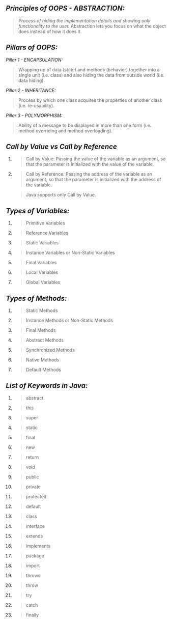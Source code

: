 *Principles of OOPS - ABSTRACTION:* 
-
>_Process of hiding the implementation details and showing only functionality to the user._
> Abstraction lets you focus on what the object does instead of how it does it.

*Pillars of OOPS:*
-
_Pillar 1 - ENCAPSULATION:_ 
> Wrapping up of data (state) and methods (behavior) together into a single unit (i.e. class) and also hiding the data from outside world (i.e. data hiding).

_Pillar 2 - INHERITANCE:_ 
> Process by which one class acquires the properties of another class (i.e. re-usability).

_Pillar 3 - POLYMORPHISM:_ 
> Ability of a message to be displayed in more than one form (i.e. method overriding and method overloading).

*Call by Value vs Call by Reference*
-
1. >Call by Value: Passing the value of the variable as an argument, so that the parameter is initialized with the value of the variable.
2. >Call by Reference: Passing the address of the variable as an argument, so that the parameter is initialized with the address of the variable.

   > Java supports only Call by Value.

*Types of Variables:*
-
1. >Primitive Variables
2. >Reference Variables
3. >Static Variables
4. >Instance Variables or Non-Static Variables
5. >Final Variables
6. >Local Variables
7. >Global Variables

*Types of Methods:*
-
1. >Static Methods
2. >Instance Methods or Non-Static Methods
3. >Final Methods
4. >Abstract Methods
5. >Synchronized Methods
6. >Native Methods
7. >Default Methods
 
*List of Keywords in Java:*
-
1. >abstract
2. >this
3. >super
4. >static
5. >final
6. >new
7. >return
8. >void
9. >public
10. >private
11. >protected
12. >default
13. >class
14. >interface
15. >extends
16. >implements
17. >package
18. >import
19. >throws
20. >throw
21. >try
22. >catch
23. >finally